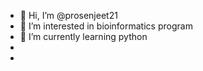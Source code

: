 - 👋 Hi, I’m @prosenjeet21
- 👀 I’m interested in bioinformatics program
- 🌱 I’m currently learning python
- 
- 

<!---
prosenjeet21/prosenjeet21 is a ✨ special ✨ repository because its `README.md` (this file) appears on your GitHub profile.
You can click the Preview link to take a look at your changes.
--->
